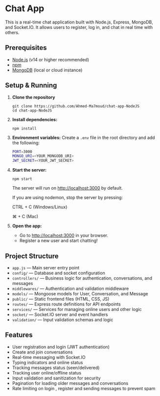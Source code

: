 
# Chat App

This is a real-time chat application built with Node.js, Express, MongoDB, and Socket.IO. It allows users to register, log in, and chat in real time with others.

## Prerequisites

- [Node.js](https://nodejs.org/) (v14 or higher recommended)
- [npm](https://www.npmjs.com/)
- [MongoDB](https://www.mongodb.com/) (local or cloud instance)

## Setup & Running

1. **Clone the repository**
   ```
   git clone https://github.com/Ahmed-Ma7moud/chat-app-NodeJS
   cd chat-app-NodeJS
   ```

2. **Install dependencies:**
   ```
   npm install
   ```

3. **Environment variables:**
   Create a `.env` file in the root directory and add the following:
   ```bash
   PORT=3000
   MONGO_URI=<YOUR_MONGODB_URI>
   JWT_SECRET=<YOUR_JWT_SECRET>
   ```

4. **Start the server:**
   ```
   npm start
   ```
   The server will run on [http://localhost:3000](http://localhost:3000) by default.

   If you are using nodemon, stop the server by pressing:

   CTRL + C (Windows/Linux)

   ⌘ + C (Mac)

5. **Open the app:**
   - Go to [http://localhost:3000](http://localhost:3000) in your browser.
   - Register a new user and start chatting!

## Project Structure

- `app.js` — Main server entry point
- `config/` — Database and socket configuration
- `controllers/` — Business logic for authentication, conversations, and messages
- `middlewares/` — Authentication and validation middleware
- `models/` — Mongoose models for User, Conversation, and Message
- `public/` — Static frontend files (HTML, CSS, JS)
- `routes/` — Express route definitions for API endpoints
- `services/` — Services for managing online users and other logic
- `socket/` — Socket.IO server and event handlers
- `validation/` — Input validation schemas and logic

## Features

- User registration and login (JWT authentication)
- Create and join conversations
- Real-time messaging with Socket.IO
- Typing indicators and online status
- Tracking messages status (seen/delivered)
- Tracking user online/offline status
- Input validation and sanitization for security
- Pagination for loading older messages and conversations
- Rate limiting on login , register and sending messages to prevent spam

